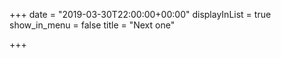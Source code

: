 +++
date = "2019-03-30T22:00:00+00:00"
displayInList = true
show_in_menu = false
title = "Next one"

+++
